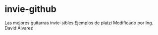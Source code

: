 # invie-github
Las mejores guitarras invie-sibles Ejemplos de platzi
Modificado por Ing. David Alvarez
